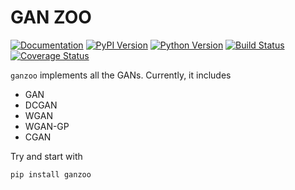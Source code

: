 # GAN ZOO

[![Documentation](https://img.shields.io/badge/documentation-master-green.svg)](https://innerlee.github.io/ganzoo/)
[![PyPI Version](https://img.shields.io/pypi/v/ganzoo.svg)](https://pypi.python.org/pypi/ganzoo)
[![Python Version](https://img.shields.io/pypi/pyversions/ganzoo.svg)]()
[![Build Status](https://travis-ci.org/innerlee/ganzoo.svg?branch=master)](https://travis-ci.org/innerlee/ganzoo)
[![Coverage Status](https://codecov.io/gh/innerlee/ganzoo/branch/master/graph/badge.svg)](https://codecov.io/gh/innerlee/ganzoo)


`ganzoo` implements all the GANs. Currently, it includes

- GAN
- DCGAN
- WGAN
- WGAN-GP
- CGAN

Try and start with

```shell
pip install ganzoo
```

